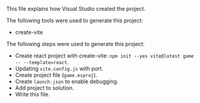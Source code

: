 This file explains how Visual Studio created the project.

The following tools were used to generate this project:
- create-vite

The following steps were used to generate this project:
- Create react project with create-vite: `npm init --yes vite@latest game -- --template=react`.
- Updating `vite.config.js` with port.
- Create project file (`game.esproj`).
- Create `launch.json` to enable debugging.
- Add project to solution.
- Write this file.
